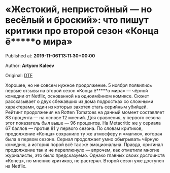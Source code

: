 
# «Жестокий, непристойный — но весёлый и броский»: что пишут критики про второй сезон «Конца ё*****о мира»

Published at: **2019-11-06T13:11:30+00:00**

Author: **Artyom Kaleev**

Original: [DTF](https://dtf.ru/cinema/79856-zhestokiy-nepristoynyy-no-veselyy-i-broskiy-chto-pishut-kritiki-pro-vtoroy-sezon-konca-e-o-mira)

Хорошее, но не совсем нужное продолжение.
5 ноября появились первые отзывы на второй сезон «Конца ё*****о мира» — чёрной комедии от Netflix, основанной на одноимённом комиксе. Сюжет рассказывает о двух сбежавших из дома подростках со сложными характерами, один из которых захотел стать серийным убийцей.
Рейтинг продолжения на Rotten Tomatoes на данный момент составляет 83 процента — на основе 12 мнений. Для сравнения, у первого сезона этот показатель был выше — 96 процентов.
На Metacritic же у сериала 67 баллов — против 81 у первого сезона.
По словам критиков, продолжение «Конца» сохранило ту же атмосферу и «магию», которая была в первом сезоне. Сериал продолжает умно обыгрывать чёрную комедию, а история порой всё так же эмоциональна.
Правда, оригинал продолжение так и не переплюнуло — впрочем, как отметили многие журналисты, это было предсказуемо.
Однако главных своих достоинств «Конец», по мнению критиков, не растерял.
Второй сезон уже доступен на Netflix.
